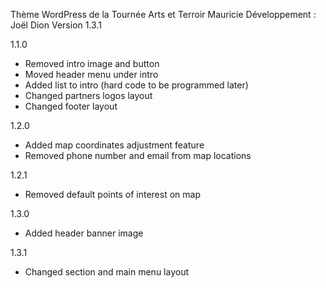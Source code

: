 Thème WordPress de la Tournée Arts et Terroir Mauricie
Développement : Joël Dion
Version 1.3.1

1.1.0
- Removed intro image and button
- Moved header menu under intro
- Added list to intro (hard code to be programmed later)
- Changed partners logos layout
- Changed footer layout

1.2.0
- Added map coordinates adjustment feature
- Removed phone number and email from map locations

1.2.1
- Removed default points of interest on map

1.3.0
- Added header banner image

1.3.1
- Changed section and main menu layout
